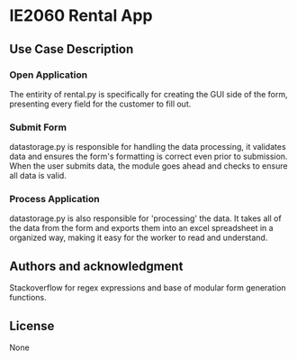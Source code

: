 # IE2060 Rental App

## Use Case Description
### Open Application
The entirity of rental.py is specifically for creating the GUI side of the form, presenting every field for the customer to fill out.

### Submit Form
datastorage.py is responsible for handling the data processing, it validates data and ensures the form's formatting is correct even prior to submission. When the user submits data, the module goes ahead and checks to ensure all data is valid.

### Process Application
datastorage.py is also responsible for 'processing' the data. It takes all of the data from the form and exports them into an excel spreadsheet in a organized way, making it easy for the worker to read and understand.

## Authors and acknowledgment
Stackoverflow for regex expressions and base of modular form generation functions.

## License
None
